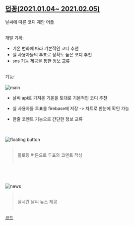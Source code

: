 

## [**덥꽁**(2021.01.04~ 2021.02.05)](https://github.com/ramdaG/Project2021)

날씨에 따른 코디 제안 어플
<br/><br/>


개발 기획:
- 기온 변화에 따라 기본적인 코디 추천
- 실 사용자들의 투표로 정확도 높은 코디 추천
- sns 기능 제공을 통한 정보 교류
<br/><br/>

기능:<br/><br/>
![main](https://i.esdrop.com/d/zap37G3xKb.PNG)

- 날씨 api로 가져온 기온을 토대로 기본적인 코디 추천

- 실 사용자들 투표를 firebase에 저장 -> 차트로 한눈에 확인 가능

- 한줄 코멘트 기능으로 간단한 정보 교류<br/><br/><br/>

![floating button](https://i.esdrop.com/d/lgMPtN0icG.PNG)

> <br/>플로팅 버튼으로 투표와 코멘트 작성<br/><br/>

<br/><br/><br/>
![news](https://i.esdrop.com/d/oyig56O7pZ.PNG)


> <br/>실시간 날씨 뉴스 제공<br/><br/>



[코드](https://github.com/ramdaG/Project2021) 
